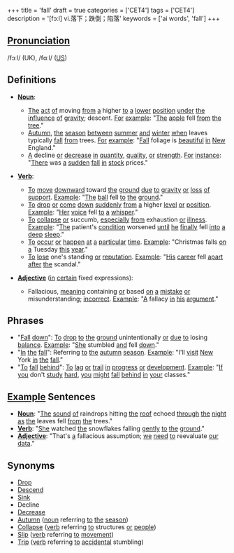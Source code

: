 +++
title = 'fall'
draft = true
categories = ['CET4']
tags = ['CET4']
description = '[fɔːl] vi.落下；跌倒；陷落'
keywords = ['ai words', 'fall']
+++

## [Pronunciation](/en/post/pronunciation/)
/fɔːl/ (UK), /fɑːl/ ([US](/en/post/us/))

## Definitions
- **[Noun](/en/post/noun/)**:
  - [The](/en/post/the/) [act](/en/post/act/) [of](/en/post/of/) moving [from](/en/post/from/) [a](/en/post/a/) higher [to](/en/post/to/) [a](/en/post/a/) [lower](/en/post/lower/) [position](/en/post/position/) [under](/en/post/under/) [the](/en/post/the/) [influence](/en/post/influence/) [of](/en/post/of/) [gravity](/en/post/gravity/); descent. [For](/en/post/for/) [example](/en/post/example/): "[The](/en/post/the/) [apple](/en/post/apple/) fell [from](/en/post/from/) [the](/en/post/the/) [tree](/en/post/tree/)."
  - [Autumn](/en/post/autumn/), [the](/en/post/the/) [season](/en/post/season/) [between](/en/post/between/) [summer](/en/post/summer/) [and](/en/post/and/) [winter](/en/post/winter/) [when](/en/post/when/) leaves typically [fall](/en/post/fall/) [from](/en/post/from/) trees. [For](/en/post/for/) [example](/en/post/example/): "[Fall](/en/post/fall/) foliage is [beautiful](/en/post/beautiful/) [in](/en/post/in/) [New](/en/post/new/) England."
  - [A](/en/post/a/) decline [or](/en/post/or/) [decrease](/en/post/decrease/) [in](/en/post/in/) [quantity](/en/post/quantity/), [quality](/en/post/quality/), [or](/en/post/or/) [strength](/en/post/strength/). [For](/en/post/for/) [instance](/en/post/instance/): "[There](/en/post/there/) was [a](/en/post/a/) [sudden](/en/post/sudden/) [fall](/en/post/fall/) [in](/en/post/in/) [stock](/en/post/stock/) prices."
  
- **[Verb](/en/post/verb/)**:
  - [To](/en/post/to/) [move](/en/post/move/) [downward](/en/post/downward/) toward [the](/en/post/the/) [ground](/en/post/ground/) [due](/en/post/due/) [to](/en/post/to/) [gravity](/en/post/gravity/) [or](/en/post/or/) [loss](/en/post/loss/) [of](/en/post/of/) [support](/en/post/support/). [Example](/en/post/example/): "[The](/en/post/the/) [ball](/en/post/ball/) fell [to](/en/post/to/) [the](/en/post/the/) [ground](/en/post/ground/)."
  - [To](/en/post/to/) [drop](/en/post/drop/) [or](/en/post/or/) [come](/en/post/come/) [down](/en/post/down/) [suddenly](/en/post/suddenly/) [from](/en/post/from/) [a](/en/post/a/) higher [level](/en/post/level/) [or](/en/post/or/) [position](/en/post/position/). [Example](/en/post/example/): "[Her](/en/post/her/) [voice](/en/post/voice/) fell [to](/en/post/to/) [a](/en/post/a/) [whisper](/en/post/whisper/)."
  - [To](/en/post/to/) [collapse](/en/post/collapse/) [or](/en/post/or/) succumb, [especially](/en/post/especially/) [from](/en/post/from/) exhaustion [or](/en/post/or/) [illness](/en/post/illness/). [Example](/en/post/example/): "[The](/en/post/the/) patient's [condition](/en/post/condition/) worsened [until](/en/post/until/) [he](/en/post/he/) [finally](/en/post/finally/) fell [into](/en/post/into/) [a](/en/post/a/) [deep](/en/post/deep/) [sleep](/en/post/sleep/)."
  - [To](/en/post/to/) [occur](/en/post/occur/) [or](/en/post/or/) [happen](/en/post/happen/) [at](/en/post/at/) [a](/en/post/a/) [particular](/en/post/particular/) [time](/en/post/time/). [Example](/en/post/example/): "Christmas falls [on](/en/post/on/) [a](/en/post/a/) Tuesday [this](/en/post/this/) [year](/en/post/year/)."
  - [To](/en/post/to/) [lose](/en/post/lose/) one's standing [or](/en/post/or/) [reputation](/en/post/reputation/). [Example](/en/post/example/): "[His](/en/post/his/) [career](/en/post/career/) fell [apart](/en/post/apart/) [after](/en/post/after/) [the](/en/post/the/) scandal."

- **[Adjective](/en/post/adjective/)** ([in](/en/post/in/) [certain](/en/post/certain/) fixed expressions):
  - Fallacious, [meaning](/en/post/meaning/) containing [or](/en/post/or/) based [on](/en/post/on/) [a](/en/post/a/) [mistake](/en/post/mistake/) [or](/en/post/or/) misunderstanding; [incorrect](/en/post/incorrect/). [Example](/en/post/example/): "[A](/en/post/a/) fallacy [in](/en/post/in/) [his](/en/post/his/) [argument](/en/post/argument/)."

## Phrases
- "[Fall](/en/post/fall/) [down](/en/post/down/)": [To](/en/post/to/) [drop](/en/post/drop/) [to](/en/post/to/) [the](/en/post/the/) [ground](/en/post/ground/) unintentionally [or](/en/post/or/) [due](/en/post/due/) [to](/en/post/to/) losing [balance](/en/post/balance/). [Example](/en/post/example/): "[She](/en/post/she/) stumbled [and](/en/post/and/) fell [down](/en/post/down/)."
- "[In](/en/post/in/) [the](/en/post/the/) [fall](/en/post/fall/)": Referring [to](/en/post/to/) [the](/en/post/the/) [autumn](/en/post/autumn/) [season](/en/post/season/). [Example](/en/post/example/): "I'll [visit](/en/post/visit/) [New](/en/post/new/) York [in](/en/post/in/) [the](/en/post/the/) [fall](/en/post/fall/)."
- "[To](/en/post/to/) [fall](/en/post/fall/) [behind](/en/post/behind/)": [To](/en/post/to/) [lag](/en/post/lag/) [or](/en/post/or/) [trail](/en/post/trail/) [in](/en/post/in/) [progress](/en/post/progress/) [or](/en/post/or/) [development](/en/post/development/). [Example](/en/post/example/): "[If](/en/post/if/) [you](/en/post/you/) don't [study](/en/post/study/) [hard](/en/post/hard/), [you](/en/post/you/) [might](/en/post/might/) [fall](/en/post/fall/) [behind](/en/post/behind/) [in](/en/post/in/) [your](/en/post/your/) classes."

## [Example](/en/post/example/) Sentences
- **[Noun](/en/post/noun/)**: "[The](/en/post/the/) [sound](/en/post/sound/) [of](/en/post/of/) raindrops hitting [the](/en/post/the/) [roof](/en/post/roof/) echoed [through](/en/post/through/) [the](/en/post/the/) [night](/en/post/night/) [as](/en/post/as/) [the](/en/post/the/) leaves fell [from](/en/post/from/) [the](/en/post/the/) trees."
- **[Verb](/en/post/verb/)**: "[She](/en/post/she/) watched [the](/en/post/the/) snowflakes falling [gently](/en/post/gently/) [to](/en/post/to/) [the](/en/post/the/) [ground](/en/post/ground/)."
- **[Adjective](/en/post/adjective/)**: "That's [a](/en/post/a/) fallacious assumption; [we](/en/post/we/) [need](/en/post/need/) [to](/en/post/to/) reevaluate [our](/en/post/our/) [data](/en/post/data/)."

## Synonyms
- [Drop](/en/post/drop/)
- [Descend](/en/post/descend/)
- [Sink](/en/post/sink/)
- Decline
- [Decrease](/en/post/decrease/)
- [Autumn](/en/post/autumn/) ([noun](/en/post/noun/) referring [to](/en/post/to/) [the](/en/post/the/) [season](/en/post/season/))
- [Collapse](/en/post/collapse/) ([verb](/en/post/verb/) referring [to](/en/post/to/) structures [or](/en/post/or/) [people](/en/post/people/))
- [Slip](/en/post/slip/) ([verb](/en/post/verb/) referring [to](/en/post/to/) [movement](/en/post/movement/))
- [Trip](/en/post/trip/) ([verb](/en/post/verb/) referring [to](/en/post/to/) [accidental](/en/post/accidental/) stumbling)
